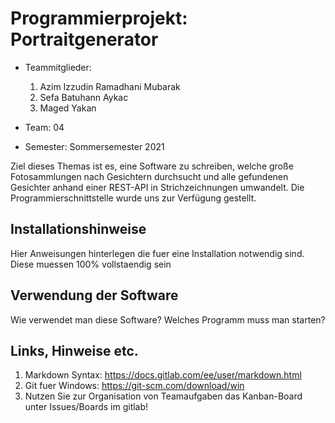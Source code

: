 # Programmierprojekt: Portraitgenerator

* Teammitglieder:
	1. Azim Izzudin Ramadhani Mubarak
	2. Sefa Batuhann Aykac
	3. Maged Yakan
	
* Team: 04
* Semester: Sommersemester 2021 

Ziel dieses Themas ist es, eine Software zu schreiben, welche große Fotosammlungen nach Gesichtern durchsucht und alle gefundenen Gesichter anhand einer REST-API in Strichzeichnungen umwandelt. Die Programmierschnittstelle wurde uns zur Verfügung gestellt.

## Installationshinweise

Hier Anweisungen hinterlegen die fuer eine Installation notwendig sind. Diese muessen 100% vollstaendig sein

## Verwendung der Software

Wie verwendet man diese Software? Welches Programm muss man starten?

## Links, Hinweise etc.

1. Markdown Syntax: https://docs.gitlab.com/ee/user/markdown.html
2. Git fuer Windows: https://git-scm.com/download/win
3. Nutzen Sie zur Organisation von Teamaufgaben das Kanban-Board unter Issues/Boards im gitlab!